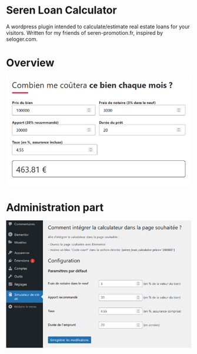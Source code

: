# Seren Loan Calculator

A wordpress plugin intended to calculate/estimate real estate loans for your visitors. Written for my friends of seren-promotion.fr, inspired by seloger.com.

# Overview
![overview](./doc/overview.png)

# Administration part
![admin](./doc/admin.png)
